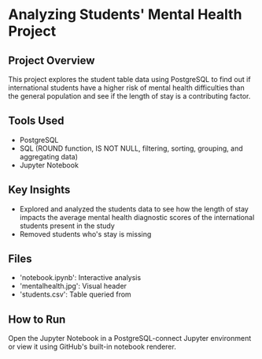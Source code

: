 # Analyzing Students' Mental Health Project

## Project Overview
This project explores the student table data using PostgreSQL to find out if international students have a higher risk of mental health difficulties than the general population and see if the length of stay is a contributing factor.

## Tools Used
- PostgreSQL
- SQL (ROUND function, IS NOT NULL, filtering, sorting, grouping, and aggregating data)
- Jupyter Notebook

## Key Insights
- Explored and analyzed the students data to see how the length of stay impacts the average mental health diagnostic scores of the international students present in the study
- Removed students who's stay is missing

## Files
- 'notebook.ipynb': Interactive analysis
- 'mentalhealth.jpg': Visual header
- 'students.csv': Table queried from

## How to Run
Open the Jupyter Notebook in a PostgreSQL-connect Jupyter environment or view it using GitHub's built-in notebook renderer.

